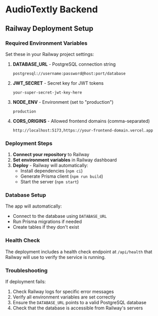 # AudioTextly Backend

## Railway Deployment Setup

### Required Environment Variables

Set these in your Railway project settings:

1. **DATABASE_URL** - PostgreSQL connection string
   ```
   postgresql://username:password@host:port/database
   ```

2. **JWT_SECRET** - Secret key for JWT tokens
   ```
   your-super-secret-jwt-key-here
   ```

3. **NODE_ENV** - Environment (set to "production")
   ```
   production
   ```

4. **CORS_ORIGINS** - Allowed frontend domains (comma-separated)
   ```
   http://localhost:5173,https://your-frontend-domain.vercel.app
   ```

### Deployment Steps

1. **Connect your repository** to Railway
2. **Set environment variables** in Railway dashboard
3. **Deploy** - Railway will automatically:
   - Install dependencies (`npm ci`)
   - Generate Prisma client (`npm run build`)
   - Start the server (`npm start`)

### Database Setup

The app will automatically:
- Connect to the database using `DATABASE_URL`
- Run Prisma migrations if needed
- Create tables if they don't exist

### Health Check

The deployment includes a health check endpoint at `/api/health` that Railway will use to verify the service is running.

### Troubleshooting

If deployment fails:
1. Check Railway logs for specific error messages
2. Verify all environment variables are set correctly
3. Ensure the `DATABASE_URL` points to a valid PostgreSQL database
4. Check that the database is accessible from Railway's servers
